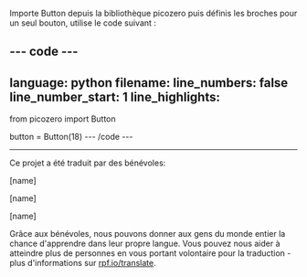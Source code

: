 Importe Button depuis la bibliothèque picozero puis définis les broches pour un seul bouton, utilise le code suivant :

--- code ---
---
language: python filename: line_numbers: false line_number_start: 1
line_highlights:
---
from picozero import Button

button = Button(18)
--- /code ---

***
Ce projet a été traduit par des bénévoles:

[name]

[name]

[name]

Grâce aux bénévoles, nous pouvons donner aux gens du monde entier la chance d'apprendre dans leur propre langue. Vous pouvez nous aider à atteindre plus de personnes en vous portant volontaire pour la traduction - plus d'informations sur [rpf.io/translate](https://rpf.io/translate).

